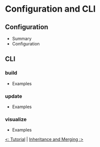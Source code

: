 # Configuration and CLI

## Configuration

* Summary
* Configuration

## CLI

### build

* Examples

### update

* Examples

### visualize

* Examples


[<: Tutorial](03-tutorial.md) | [Inheritance and Merging :>](05-inheritance.md)
